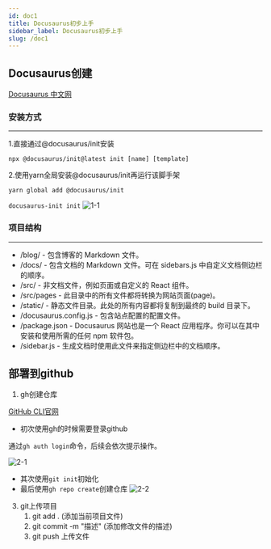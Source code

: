 ```yaml
---
id: doc1
title: Docusaurus初步上手
sidebar_label: Docusaurus初步上手
slug: /doc1
---
```


## Docusaurus创建

[Docusaurus 中文网](https://www.docusaurus.cn/docs/installation)

### 安装方式

---

1.直接通过@docusaurus/init安装

 `npx @docusaurus/init@latest init [name] [template]`

2.使用yarn全局安装@docusaurus/init再运行该脚手架

`yarn global add @docusaurus/init`

`docusaurus-init init`
![1-1](../static/img/2021-02-27-27.png)

### 项目结构

---

* /blog/ - 包含博客的 Markdown 文件。
* /docs/ - 包含文档的 Markdown 文件。可在 sidebars.js 中自定义文档侧边栏的顺序。
* /src/ - 非文档文件，例如页面或自定义的 React 组件。
* /src/pages - 此目录中的所有文件都将转换为网站页面(page)。
* /static/ - 静态文件目录。此处的所有内容都将复制到最终的 build 目录下。
* /docusaurus.config.js - 包含站点配置的配置文件。
* /package.json - Docusaurus 网站也是一个 React 应用程序。你可以在其中安装和使用所需的任何 npm 软件包。
* /sidebar.js - 生成文档时使用此文件来指定侧边栏中的文档顺序。

## 部署到github

1. gh创建仓库

[GitHub CLI官网](https://cli.github.com/manual/)

* 初次使用gh的时候需要登录github

通过`gh auth login`命令，后续会依次提示操作。

![2-1](../static/img/2021-02-27-24.png)

* 其次使用`git init`初始化
* 最后使用`gh repo create`创建仓库
![2-2](../static/img/2021-02-27-25.png)

3. git上传项目
	1. git add . (添加当前项目文件)
	2. git commit -m "描述"  (添加修改文件的描述)
	3. git push 上传文件
